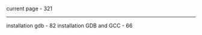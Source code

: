 current page		 - 321
______________________________
installation gdb	 - 82
installation GDB and GCC - 66
